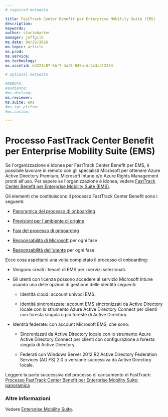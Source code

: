 ```yaml
---
# required metadata

title: FastTrack Center Benefit per Enterprise Mobility Suite (EMS)
description:
keywords:
author: staciebarker
manager: jeffgilb
ms.date: 04/28/2016
ms.topic: article
ms.prod:
ms.service:
ms.technology:
ms.assetid: dd221c87-6bf7-4af8-845a-dc4c3a4f2334

# optional metadata

#ROBOTS:
#audience:
#ms.devlang:
ms.reviewer: 
ms.suite: ems
#ms.tgt_pltfrm:
#ms.custom:

---
```


# Processo FastTrack Center Benefit per Enterprise Mobility Suite (EMS)
Se l'organizzazione è idonea per FastTrack Center Benefit per EMS, è possibile lavorare in remoto con gli specialisti Microsoft per ottenere Azure Active Directory Premium, Microsoft Intune e/o Azure Rights Management pronti all'uso. Per sapere se l'organizzazione è idonea, vedere [FastTrack Center Benefit per Enterprise Mobility Suite (EMS)](fasttrack-center-benefit-for-enterprise-mobility-suite-ems.md).


Gli elementi che costituiscono il processo FastTrack Center Benefit sono i seguenti: 

-   [Panoramica del processo di onboarding](fasttrack-center-benefit-process-for-ems-overview.md)

-   [Previsioni per l'ambiente di origine](fasttrack-center-benefit-process-for-ems-environment-expectations.md)

-   [Fasi del processo di onboarding](fasttrack-center-benefit-process-for-ems-phases.md)

-   [Responsabilità di Microsoft](fasttrack-center-benefit-process-for-ems-microsoft-responsibilities.md) per ogni fase

-   [Responsabilità dell'utente](fasttrack-center-benefit-process-for-ems-your-responsibilities.md) per ogni fase

Ecco cosa aspettarsi una volta completato il processo di onboarding:

-   Vengono creati i tenant di EMS per i servizi selezionati.

-   Gli utenti con licenza possono accedere al servizio Microsoft Intune usando una delle opzioni di gestione delle identità seguenti:

    -   Identità cloud: account univoci EMS.

    -   Identità sincronizzate: account EMS sincronizzati da Active Directory locale con lo strumento Azure Active Directory Connect per clienti con foresta singola o più foreste di Active Directory.

-   Identità federate: con account Microsoft EMS, che sono:

    -   Sincronizzati da Active Directory locale con lo strumento Azure Active Directory Connect per clienti con configurazione a foresta singola di Active Directory.

    -   Federati con Windows Server 2012 R2 Active Directory Federation Services (AD FS) 2.0 o versione successiva da Active Directory locale.

Leggere la parte successiva del processo di caricamento di FastTrack: [Processo FastTrack Center Benefit per Enterprise Mobility Suite: panoramica](fasttrack-center-benefit-process-for-ems-overview.md)

### Altre informazioni
Vedere [Enterprise Mobility Suite](https://www.microsoft.com/en-us/server-cloud/enterprise-mobility/overview.aspx).



<!--HONumber=Jun16_HO1-->


